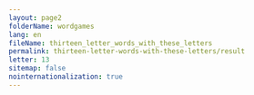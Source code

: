 ```yaml
---
layout: page2
folderName: wordgames
lang: en
fileName: thirteen_letter_words_with_these_letters
permalink: thirteen-letter-words-with-these-letters/result
letter: 13
sitemap: false
nointernationalization: true
---
```

